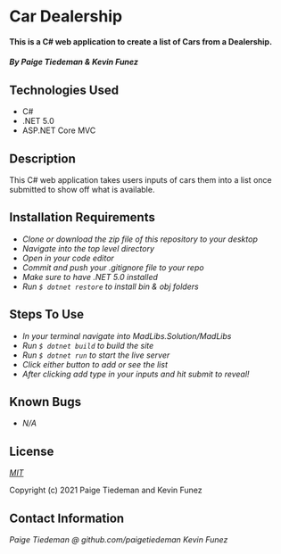 # Car Dealership

#### This is a C# web application to create a list of Cars from a Dealership.

#### _By Paige Tiedeman & Kevin Funez_

## Technologies Used

* C#
* .NET 5.0
* ASP.NET Core MVC


## Description

This C# web application takes users inputs of cars them into a list once submitted to show off what is available.

## Installation Requirements

* _Clone or download the zip file of this repository to your desktop_
* _Navigate into the top level directory_
* _Open in your code editor_
* _Commit and push your .gitignore file to your repo_
* _Make sure to have .NET 5.0 installed_
* _Run `$ dotnet restore` to install bin & obj folders_

## Steps To Use

* _In your terminal navigate into MadLibs.Solution/MadLibs_
* _Run `$ dotnet build` to build the site_
* _Run `$ dotnet run` to start the live server_
* _Click either button to add or see the list_
* _After clicking add type in your inputs and hit submit to reveal!_

## Known Bugs

* _N/A_

## License

_[MIT](https://opensource.org/licenses/MIT)_  

Copyright (c) 2021 Paige Tiedeman and Kevin Funez

## Contact Information

_Paige Tiedeman @ github.com/paigetiedeman_
_Kevin Funez_